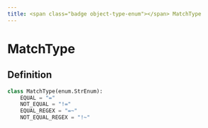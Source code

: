 ```yaml
---
title: <span class="badge object-type-enum"></span> MatchType
---
```

# <span class="badge object-type-enum"></span> MatchType

## Definition

```python
class MatchType(enum.StrEnum):
    EQUAL = "="
    NOT_EQUAL = "!="
    EQUAL_REGEX = "=~"
    NOT_EQUAL_REGEX = "!~"
```
